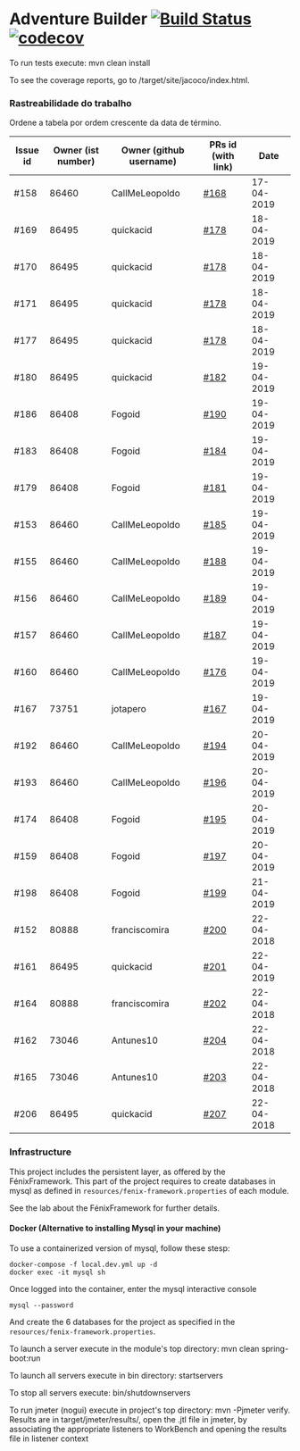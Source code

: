 # Adventure Builder [![Build Status](https://travis-ci.com/tecnico-softeng/es19al_04-project.svg?token=xDPBAaQ2epnFt9PRstYY&branch=develop)](https://travis-ci.com/tecnico-softeng/es19al_04-project)[![codecov](https://codecov.io/gh/tecnico-softeng/es19al_04-project/branch/develop/graph/badge.svg?token=kiZWzYgqEC)](https://codecov.io/gh/tecnico-softeng/es19al_04-project)


To run tests execute: mvn clean install

To see the coverage reports, go to <module name>/target/site/jacoco/index.html.

### Rastreabilidade do trabalho

Ordene a tabela por ordem crescente da data de término.

|   Issue id | Owner (ist number) | Owner (github username) | PRs id (with link)  |            Date    |  
| ---------- | -------------------| ----------------------- | ------------------- | ------------------ |
|    #158    | 86460              | CallMeLeopoldo          | [#168](https://github.com/tecnico-softeng/es19al_04-project/pull/168)                | 17-04-2019         |
|    #169    | 86495              | quickacid               | [#178](https://github.com/tecnico-softeng/es19al_04-project/pull/178)                | 18-04-2019
|    #170    | 86495              | quickacid               | [#178](https://github.com/tecnico-softeng/es19al_04-project/pull/178)                | 18-04-2019
|    #171    | 86495              | quickacid               | [#178](https://github.com/tecnico-softeng/es19al_04-project/pull/178)                | 18-04-2019
|    #177    | 86495              | quickacid               | [#178](https://github.com/tecnico-softeng/es19al_04-project/pull/178)                | 18-04-2019
|    #180    | 86495              | quickacid               | [#182](https://github.com/tecnico-softeng/es19al_04-project/pull/182)                | 19-04-2019
|    #186    | 86408              | Fogoid                  | [#190](https://github.com/tecnico-softeng/es19al_04-project/pull/190)                | 19-04-2019         |
|    #183    | 86408              | Fogoid                  | [#184](https://github.com/tecnico-softeng/es19al_04-project/pull/184)                | 19-04-2019         |
|    #179    | 86408              | Fogoid                  | [#181](https://github.com/tecnico-softeng/es19al_04-project/pull/181)                | 19-04-2019         |
|    #153    | 86460              | CallMeLeopoldo          | [#185](https://github.com/tecnico-softeng/es19al_04-project/pull/185)              | 19-04-2019           |
|    #155    | 86460              | CallMeLeopoldo          | [#188](https://github.com/tecnico-softeng/es19al_04-project/pull/188)                | 19-04-2019         |
|    #156    | 86460              | CallMeLeopoldo          | [#189](https://github.com/tecnico-softeng/es19al_04-project/pull/189)                | 19-04-2019         |
|    #157    | 86460              | CallMeLeopoldo          | [#187](https://github.com/tecnico-softeng/es19al_04-project/pull/187)                | 19-04-2019         |
|    #160    | 86460              | CallMeLeopoldo          | [#176](https://github.com/tecnico-softeng/es19al_04-project/pull/176)                | 19-04-2019         |
|    #167    | 73751              | jotapero                | [#167](https://github.com/tecnico-softeng/es19al_04-project/issues/163)              | 19-04-2019         |
|    #192    | 86460              | CallMeLeopoldo          | [#194](https://github.com/tecnico-softeng/es19al_04-project/pull/194)                | 20-04-2019         |
|    #193    | 86460              | CallMeLeopoldo          | [#196](https://github.com/tecnico-softeng/es19al_04-project/pull/196)                | 20-04-2019         |
|    #174    | 86408              | Fogoid                  | [#195](https://github.com/tecnico-softeng/es19al_04-project/pull/195)                | 20-04-2019         |
|    #159    | 86408              | Fogoid                  | [#197](https://github.com/tecnico-softeng/es19al_04-project/pull/197)                | 20-04-2019         |
|    #198    | 86408              | Fogoid                  | [#199](https://github.com/tecnico-softeng/es19al_04-project/pull/199)                | 21-04-2019         |
|    #152    | 80888              | franciscomira           | [#200](https://github.com/tecnico-softeng/es19al_04-project/pull/200)                | 22-04-2018         |
|    #161    | 86495              | quickacid  | [#201](https://github.com/tecnico-softeng/es19al_04-project/pull/201)                | 22-04-2019         |
|    #164    | 80888              | franciscomira           | [#202](https://github.com/tecnico-softeng/es19al_04-project/pull/202) | 22-04-2018
|    #162    | 73046              | Antunes10               | [#204](https://github.com/tecnico-softeng/es19al_04-project/pull/204) | 22-04-2018
|    #165    | 73046              | Antunes10               | [#203](https://github.com/tecnico-softeng/es19al_04-project/pull/203) | 22-04-2018
|    #206    | 86495              | quickacid               | [#207](https://github.com/tecnico-softeng/es19al_04-project/pull/207) | 22-04-2018

### Infrastructure

This project includes the persistent layer, as offered by the FénixFramework.
This part of the project requires to create databases in mysql as defined in `resources/fenix-framework.properties` of each module.

See the lab about the FénixFramework for further details.

#### Docker (Alternative to installing Mysql in your machine)

To use a containerized version of mysql, follow these stesp:

```
docker-compose -f local.dev.yml up -d
docker exec -it mysql sh
```

Once logged into the container, enter the mysql interactive console

```
mysql --password
```

And create the 6 databases for the project as specified in
the `resources/fenix-framework.properties`.

To launch a server execute in the module's top directory: mvn clean spring-boot:run

To launch all servers execute in bin directory: startservers

To stop all servers execute: bin/shutdownservers

To run jmeter (nogui) execute in project's top directory: mvn -Pjmeter verify. Results are in target/jmeter/results/, open the .jtl file in jmeter, by associating the appropriate listeners to WorkBench and opening the results file in listener context
